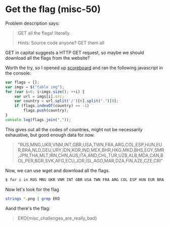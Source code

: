 [](ctf=ekoparty-2015)
[](type=misc)
[](tags=scraping)
[](tools=)
[](techniques=)

# Get the flag (misc-50)

Problem description says:
> GET all the flags! literally.
>
> Hints: Source code anyone? GET them all

GET in capital suggests a HTTP GET request, so maybe we should download all the flags from the website?

Worth the try, so I opened up [scoreboard](https://ctf.ekoparty.org/prectf-scoreboard) and ran the following javascript in the console:

```javascript
var flags = [];
var imgs = $("table img");
for (var i=0; i<imgs.size(); ++i) {
    var url = imgs[i].src;
    var country = url.split('/')[6].split(".")[0];
    if (flags.indexOf(country) == -1)
        flags.push(country);
}
console.log(flags.join(","));
```

This gives out all the codes of countries, might not be necessarily exhaustive, but good enough data for now.

> "RUS,MNG,UKR,VNM,INT,GBR,USA,TWN,FRA,ARG,COL,ESP,HUN,EUR,BRA,NLD,DEU,URY,IDN,KOR,IND,MEX,BHR,HKG,MKD,BHS,EGY,SMR,JPN,THA,MLT,IRN,CHN,AUS,ITA,AND,CHL,TUR,UZB,ALB,MDA,CAN,BOL,PER,BGR,SVK,AFG,ECU,JOR,ISL,AGO,MAR,DZA,FIN,AZE,CZE,CRI"

Now, we can use wget and download all the flags.

```bash
$ for i in RUS MNG UKR VNM INT GBR USA TWN FRA ARG COL ESP HUN EUR BRA NLD DEU URY IDN KOR IND MEX BHR HKG MKD BHS EGY SMR JPN THA MLT IRN CHN AUS ITA AND CHL TUR UZB ALB MDA CAN BOL PER BGR SVK AFG ECU JOR ISL AGO MAR DZA FIN AZE CZE CRI ; do wget https://ctf.ekoparty.org/static/img/flags/$i.png ; done
```
Now let's look for the flag
```bash
strings *.png | grep EKO
```
Aand there's the flag:
> EKO{misc_challenges_are_really_bad}
